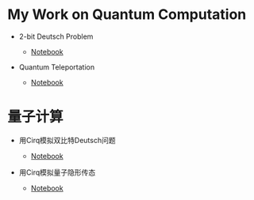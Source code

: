 # My Work on Quantum Computation

* 2-bit Deutsch Problem
  * [Notebook](https://github.com/zhoupingjay/quantum/blob/main/2-bit-Deutsch-Problem.ipynb)

* Quantum Teleportation
  * [Notebook](https://github.com/zhoupingjay/quantum/blob/main/Quantum-Teleportation.ipynb)

# 量子计算

* 用Cirq模拟双比特Deutsch问题
  * [Notebook](https://github.com/zhoupingjay/quantum/blob/main/2-bit-Deutsch-Problem.ipynb)

* 用Cirq模拟量子隐形传态
  * [Notebook](https://github.com/zhoupingjay/quantum/blob/main/Quantum-Teleportation.ipynb)
